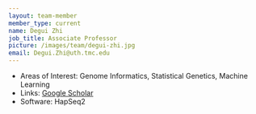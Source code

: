 ```yaml
---
layout: team-member
member_type: current
name: Degui Zhi
job_title: Associate Professor
picture: /images/team/degui-zhi.jpg
email: Degui.Zhi@uth.tmc.edu
---
```


- Areas of Interest: Genome Informatics, Statistical Genetics, Machine Learning
- Links: [Google Scholar](https://scholar.google.com/citations?user=9dmZ3lkAAAAJ)
- Software: HapSeq2
